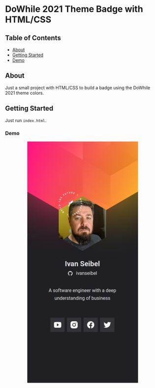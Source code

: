 # DoWhile 2021 Theme Badge with HTML/CSS

## Table of Contents

- [About](#about)
- [Getting Started](#getting_started)
- [Demo](#demo)

## About <a name = "about"></a>

Just a small project with HTML/CSS to build a badge using the DoWhile 2021 theme colors.

## Getting Started <a name = "getting_started"></a>

Just run `index.html`.

### Demo <a name = "demo"></a>

<p style="text-align: center">
  <img src="images/screenshot.png" alt="Screenshot" width="360px">
</p>

